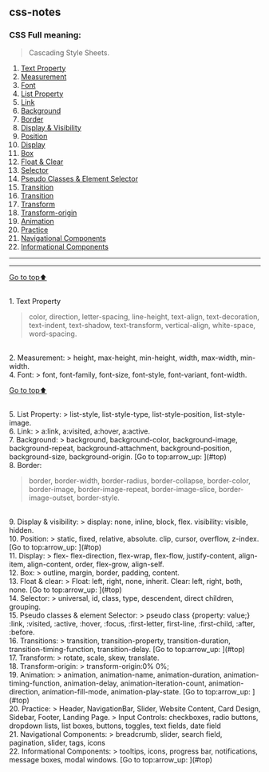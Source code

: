 <a name="top"></a>
## css-notes

### CSS Full meaning:

> Cascading Style Sheets.

1. [Text Property](#text-property)
1. [Measurement](#measurement)
1. [Font](#font)
1. [List Property](#list-property)
1. [Link](#link)
1. [Background](#background)
1. [Border](#border)
1. [Display & Visibility](#display-visibility)
1. [Position](#position)
1. [Display](#display)
1. [Box](#box)
1. [Float & Clear](#float-clear)
1. [Selector](#selector)
1. [Pseudo Classes & Element Selector](#psedudo-Classes)
1. [Transition](#transition)
1. [Transition](#transition)
1. [Transform](#transform)
1. [Transform-origin](#transform-origin)
1. [Animation](#animation)
1. [Practice](#practice)
1. [Navigational Components](#navigational-components)
1. [Informational Components](#Informational-Components)
---
***

[Go to top:arrow_up: ](#top)

<br/>
1. Text Property
<a name="Property"></a>

  > color, direction, letter-spacing, line-height, text-align, text-decoration, text-indent, text-shadow, text-transform, vertical-align, white-space, word-spacing.

<br/>
2. Measurement:
<a name="measurement"></a>
  > height, max-height, min-height, width, max-width, min-width.

<br/>
4. Font:
<a name="font"></a>
  > font, font-family, font-size, font-style, font-variant, font-width.

[Go to top:arrow_up: ](#top)


<br/>
5. List Property:
<a name="list-property"></a>
  > list-style, list-style-type, list-style-position, list-style-image.


<br/>
6. Link:
<a name="link"></a>
  > a:link, a:visited, a:hover, a:active.

<br/>
7. Background:
<a name="background"></a>
  > background, background-color, background-image, background-repeat, background-attachment, background-position, background-size, background-origin.
[Go to top:arrow_up: ](#top)

<br/>
8. Border:
<a name="border"></a>

  > border, border-width, border-radius, border-collapse, border-color, border-image, border-image-repeat, border-image-slice, border-image-outset, border-style.

<br/>
9. Display & visibility:
<a name="display-visibility"></a>
  > display: none, inline, block, flex. visibility: visible, hidden.

<br/>
10. Position:
<a name="position"></a>
  > static, fixed, relative, absolute. clip, cursor, overflow, z-index.
[Go to top:arrow_up: ](#top)

<br/>
11. Display:
<a name="display"></a>
  > flex- flex-direction, flex-wrap, flex-flow, justify-content, align-item, align-content, order, flex-grow, align-self.

<br/>
12. Box:
<a name="box"></a>
  > outline, margin, border, padding, content.

<br/>
13. Float & clear:
<a name="float-clear"></a>
  > Float: left, right, none, inherit. Clear: left, right, both, none.
[Go to top:arrow_up: ](#top)

<br/>
14. Selector:
<a name="selector"></a>
> universal, id, class, type, descendent, direct children, grouping.

<br/>
15. Pseudo classes & element Selector:
<a name="pseudo-classes"></a>
  > pseudo class {property: value;} :link, :visited, :active, :hover, :focus, :first-letter, first-line, :first-child, :after, :before.

<br/>
16. Transitions:
<a name="transition"></a>
  > transition, transition-property, transition-duration, transition-timing-function, transition-delay.
[Go to top:arrow_up: ](#top)

<br/>
17. Transform:
<a name="transform"></a>
  > rotate, scale, skew, translate.

<br/>
18. Transform-origin:
<a name="transform-origin"></a>
  > transform-origin:0% 0%;

<br/>
19. Animation:
<a name="animation"></a>
  > animation, animation-name, animation-duration, animation-timing-function, animation-delay, animation-iteration-count, animation-direction, animation-fill-mode, animation-play-state.
[Go to top:arrow_up: ](#top)

<br/>
20. Practice:
<a name="practice"></a>
  > Header, NavigationBar, Slider, Website Content, Card Design, Sidebar, Footer, Landing Page.
  > Input Controls: checkboxes, radio buttons, dropdown lists, list boxes, buttons, toggles, text fields, date field

<br/>
21. Navigational Components:
<a name="navigation-components"></a>
  > breadcrumb, slider, search field, pagination, slider, tags, icons

<br/>
22. Informational Components:
<a name="informational-components"></a>
  > tooltips, icons, progress bar, notifications, message boxes, modal windows.
[Go to top:arrow_up: ](#top)
